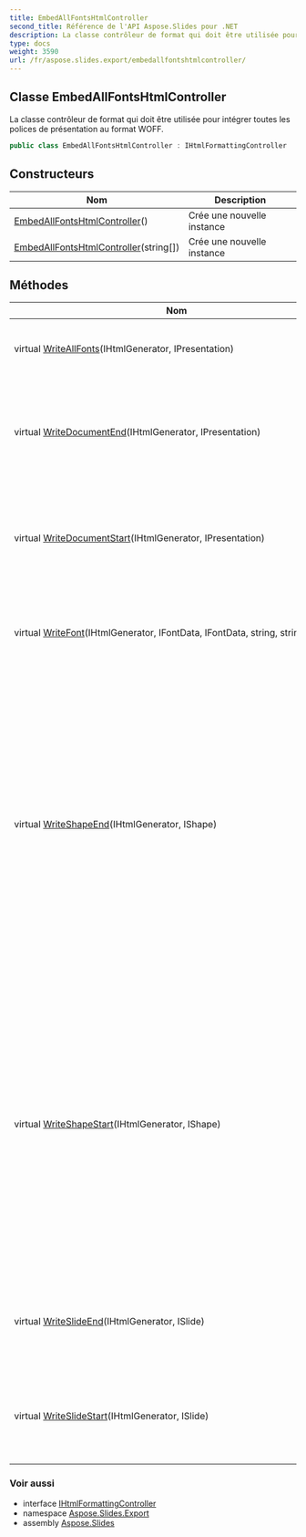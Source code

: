 ```yaml
---
title: EmbedAllFontsHtmlController
second_title: Référence de l'API Aspose.Slides pour .NET
description: La classe contrôleur de format qui doit être utilisée pour intégrer toutes les polices de présentation au format WOFF.
type: docs
weight: 3590
url: /fr/aspose.slides.export/embedallfontshtmlcontroller/
---
```


## Classe EmbedAllFontsHtmlController

La classe contrôleur de format qui doit être utilisée pour intégrer toutes les polices de présentation au format WOFF.

```csharp
public class EmbedAllFontsHtmlController : IHtmlFormattingController
```

## Constructeurs

| Nom | Description |
| --- | --- |
| [EmbedAllFontsHtmlController](embedallfontshtmlcontroller#constructor)() | Crée une nouvelle instance |
| [EmbedAllFontsHtmlController](embedallfontshtmlcontroller#constructor_1)(string[]) | Crée une nouvelle instance |

## Méthodes

| Nom | Description |
| --- | --- |
| virtual [WriteAllFonts](../../aspose.slides.export/embedallfontshtmlcontroller/writeallfonts)(IHtmlGenerator, IPresentation) | Écrit toutes les polices contenues dans [`Presentation`](../../aspose.slides/presentation). |
| virtual [WriteDocumentEnd](../../aspose.slides.export/embedallfontshtmlcontroller/writedocumentend)(IHtmlGenerator, IPresentation) | Appelé pour écrire le pied de page du document html. Appelé une fois par conversion de présentation. |
| virtual [WriteDocumentStart](../../aspose.slides.export/embedallfontshtmlcontroller/writedocumentstart)(IHtmlGenerator, IPresentation) | Appelé pour écrire l'en-tête du document html. Appelé une fois par conversion de présentation. |
| virtual [WriteFont](../../aspose.slides.export/embedallfontshtmlcontroller/writefont)(IHtmlGenerator, IFontData, IFontData, string, string, byte[]) | Écrit des données au format base64 dans le document HTML lui-même |
| virtual [WriteShapeEnd](../../aspose.slides.export/embedallfontshtmlcontroller/writeshapeend)(IHtmlGenerator, IShape) | Appelé avant le rendu de la forme. Appelé une fois pour chaque forme. Si cette fonction écrit quoi que ce soit dans le générateur, la génération de l'image de la diapositive actuelle sera terminée, le fragment html ajouté sera inséré et une nouvelle image sera commencée au-dessus de la précédente. |
| virtual [WriteShapeStart](../../aspose.slides.export/embedallfontshtmlcontroller/writeshapestart)(IHtmlGenerator, IShape) | Appelé avant le rendu de la forme. Appelé une fois pour chaque forme. Si cette fonction écrit quoi que ce soit dans le générateur, la génération de l'image de la diapositive actuelle sera terminée, le fragment html ajouté sera inséré et une nouvelle image sera commencée au-dessus de la précédente. |
| virtual [WriteSlideEnd](../../aspose.slides.export/embedallfontshtmlcontroller/writeslideend)(IHtmlGenerator, ISlide) | Appelé pour écrire le pied de page de la diapositive html. Appelé une fois pour chaque diapositive. |
| virtual [WriteSlideStart](../../aspose.slides.export/embedallfontshtmlcontroller/writeslidestart)(IHtmlGenerator, ISlide) | Appelé pour écrire l'en-tête de la diapositive html. Appelé une fois pour chaque diapositive. |

### Voir aussi

* interface [IHtmlFormattingController](../ihtmlformattingcontroller)
* namespace [Aspose.Slides.Export](../../aspose.slides.export)
* assembly [Aspose.Slides](../../)